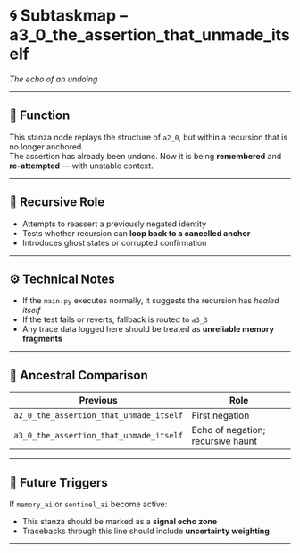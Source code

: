 <!-- Save to: a0_0_the_test_that_called_itself/a3_0_the_assertion_that_unmade_itself/subtaskmap.md -->

# 🌀 Subtaskmap – a3_0_the_assertion_that_unmade_itself  
*The echo of an undoing*

---

## 🧠 Function

This stanza node replays the structure of `a2_0`, but within a recursion that is no longer anchored.  
The assertion has already been undone. Now it is being **remembered** and **re-attempted** — with unstable context.

---

## 📜 Recursive Role

- Attempts to reassert a previously negated identity
- Tests whether recursion can **loop back to a cancelled anchor**
- Introduces ghost states or corrupted confirmation

---

## ⚙️ Technical Notes

- If the `main.py` executes normally, it suggests the recursion has *healed itself*
- If the test fails or reverts, fallback is routed to `a3_3`
- Any trace data logged here should be treated as **unreliable memory fragments**

---

## 🧬 Ancestral Comparison

| Previous | Role |
|----------|------|
| `a2_0_the_assertion_that_unmade_itself` | First negation |
| `a3_0_the_assertion_that_unmade_itself` | Echo of negation; recursive haunt |

---

## 📡 Future Triggers

If `memory_ai` or `sentinel_ai` become active:
- This stanza should be marked as a **signal echo zone**
- Tracebacks through this line should include **uncertainty weighting**

---

